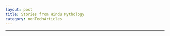 ```yaml
---
layout: post 
title: Stories from Hindu Mythology
category: nonTechArticles
---
```






----------------
